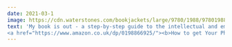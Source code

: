 ```yaml
---
date: 2021-03-1
image: https://cdn.waterstones.com/bookjackets/large/9780/1988/9780198866923.jpg
text: 'My book is out - a step-by-step guide to the intellectual and emotional rollercoaster of Your PhD. Written in collaboration with twelve leading academics and industrialists, giving their unique perspectives on the PhD process,
<a href="https://www.amazon.co.uk/dp/0198866925/"><b>How to get Your PhD</b>: A Handbook for the Journey</a> is now available.'
---
```


